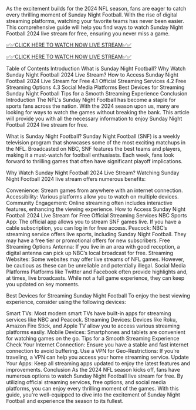 As the excitement builds for the 2024 NFL season, fans are eager to catch every thrilling moment of Sunday Night Football. With the rise of digital streaming platforms, watching your favorite teams has never been easier. This comprehensive guide will help you find ways to watch Sunday Night Football 2024 live stream for free, ensuring you never miss a game.

[✅✅CLICK HERE TO WATCH NOW LIVE STREAM✅✅](https://freesingup.online/NFL)

[✅✅CLICK HERE TO WATCH NOW LIVE STREAM✅✅](https://freesingup.online/NFL)

Table of Contents
Introduction
What is Sunday Night Football?
Why Watch Sunday Night Football 2024 Live Stream?
How to Access Sunday Night Football 2024 Live Stream for Free
4.1 Official Streaming Services
4.2 Free Streaming Options
4.3 Social Media Platforms
Best Devices for Streaming Sunday Night Football
Tips for a Smooth Streaming Experience
Conclusion
Introduction
The NFL's Sunday Night Football has become a staple for sports fans across the nation. With the 2024 season upon us, many are looking for ways to watch the games without breaking the bank. This article will provide you with all the necessary information to enjoy Sunday Night Football 2024 live stream for free.

What is Sunday Night Football?
Sunday Night Football (SNF) is a weekly television program that showcases some of the most exciting matchups in the NFL. Broadcasted on NBC, SNF features the best teams and players, making it a must-watch for football enthusiasts. Each week, fans look forward to thrilling games that often have significant playoff implications.

Why Watch Sunday Night Football 2024 Live Stream?
Watching Sunday Night Football 2024 live stream offers numerous benefits:

Convenience: Stream games from anywhere with an internet connection.
Accessibility: Various platforms allow you to watch on multiple devices.
Community Engagement: Online streaming often includes interactive features, enhancing the viewing experience.
How to Access Sunday Night Football 2024 Live Stream for Free
Official Streaming Services
NBC Sports App: The official app allows you to stream SNF games live. If you have a cable subscription, you can log in for free access.
Peacock: NBC’s streaming service offers live sports, including Sunday Night Football. They may have a free tier or promotional offers for new subscribers.
Free Streaming Options
Antenna: If you live in an area with good reception, a digital antenna can pick up NBC’s local broadcast for free.
Streaming Websites: Some websites may offer live streams of NFL games. However, be cautious as these can be unreliable and potentially illegal.
Social Media Platforms
Platforms like Twitter and Facebook often provide highlights and, at times, live broadcasts. While not a full game experience, they can keep you updated on key moments.

Best Devices for Streaming Sunday Night Football
To enjoy the best viewing experience, consider using the following devices:

Smart TVs: Most modern smart TVs have built-in apps for streaming services like NBC and Peacock.
Streaming Devices: Devices like Roku, Amazon Fire Stick, and Apple TV allow you to access various streaming platforms easily.
Mobile Devices: Smartphones and tablets are convenient for watching games on the go.
Tips for a Smooth Streaming Experience
Check Your Internet Connection: Ensure you have a stable and fast internet connection to avoid buffering.
Use a VPN for Geo-Restrictions: If you’re traveling, a VPN can help you access your home streaming service.
Update Your Apps: Keep all streaming apps updated to enjoy the latest features and improvements.
Conclusion
As the 2024 NFL season kicks off, fans have numerous options to watch Sunday Night Football live stream for free. By utilizing official streaming services, free options, and social media platforms, you can enjoy every thrilling moment of the games. With this guide, you're well-equipped to dive into the excitement of Sunday Night Football and experience the season to its fullest.